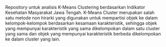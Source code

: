 Repository untuk analisis K-Means Clustering berdasarkan Indikator Kesehatan Masyarakat Jawa Tengah. K-Means Cluster merupakan salah satu metode non hirarki yang digunakan untuk mempartisi objek ke dalam kelompok-kelompok berdasarkan kesamaan karakteristik, sehingga objek yang mempunyai karakteristik yang sama dikelompokan dalam satu cluster yang sama dan objek yang mempunyai karakteristik berbeda dikelompokan ke dalam cluster yang lain.
